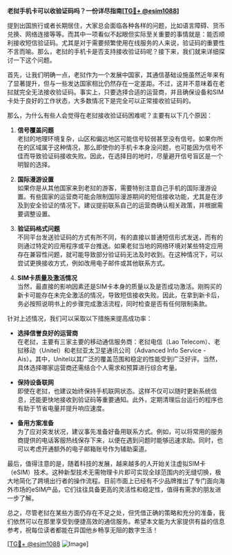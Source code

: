 **老挝手机卡可以收验证码吗？一份详尽指南[[TG💪+ @esim1088](https://t.me/s/esim1088)]**

提到出国旅行或者长期居住，大家总会面临各种各样的问题，比如语言障碍、货币兑换、网络连接等等。而其中一项看似不起眼但实际至关重要的事情就是：能否顺利接收短信验证码。尤其是对于需要频繁使用在线服务的人来说，验证码的重要性不言而喻。那么，老挝的手机卡是否支持接收验证码呢？接下来，我们就来详细探讨一下这个问题。

首先，让我们明确一点，老挝作为一个发展中国家，其通信基础设施虽然近年来有了显著提升，但与一些发达国家相比仍然存在一定差距。不过，这并不意味着在老挝就完全无法接收验证码。事实上，只要选择合适的运营商，并且确保设备和SIM卡处于良好的工作状态，大多数情况下是完全可以正常接收验证码的。

那么，为什么有些人会觉得在老挝接收验证码困难呢？主要有以下几个原因：

1. **信号覆盖问题**  
   老挝的地理环境复杂，山区和偏远地区可能信号较弱甚至没有信号。如果你所在的区域属于这种情况，那么即使你的手机卡本身没问题，也可能因为信号不佳而导致验证码接收失败。因此，在选择目的地时，尽量避开信号盲区是一个明智的选择。

2. **国际漫游设置**  
   如果你是从其他国家来到老挝的游客，需要特别注意自己手机的国际漫游设置。有些国家的运营商可能会限制国际漫游期间的短信接收功能，尤其是在涉及到安全验证的情况下。建议提前联系自己的运营商确认相关政策，并根据需要调整设置。

3. **验证码格式问题**  
   不同平台发送验证码的方式有所不同，有的直接以普通短信形式发送，而有的则通过特定的应用程序或平台推送。如果老挝当地的网络环境对某些特定应用存在兼容性问题，就可能导致部分验证码无法及时收到。在这种情况下，可以尝试更换接收方式，例如改用电子邮件或其他联系方式。

4. **SIM卡质量及激活情况**  
   当然，最直接的影响因素还是SIM卡本身的质量以及是否成功激活。刚购买的新卡可能存在未完全激活的情况，导致短信接收失败。因此，在拿到新卡后，务必按照说明书上的步骤完成激活流程，同时检查是否有任何限制条款。

针对上述情况，我们可以采取以下措施来提高成功率：

- **选择信誉良好的运营商**  
  在老挝，主要有三家主要的移动通信服务商：老挝电信（Lao Telecom）、老挝移动（Unitel）和老挝亚太卫星通讯公司（Advanced Info Service - Ais）。其中，Unitel以其广泛的覆盖范围和稳定的性能受到广泛好评。当然，具体选择哪家运营商还需结合个人需求和预算进行综合考量。

- **保持设备联网**  
  即使在老挝，也建议始终保持手机联网状态。这样不仅可以随时更新系统信息，还能更快地接收到验证码等重要通知。此外，定期清理后台运行的程序也有助于节省电量并提升响应速度。

- **备用方案准备**  
  为了应对突发状况，建议事先准备好备用联系方式。例如，可以将常用的服务商提供的电话客服热线保存下来，以便在遇到问题时能够迅速求助。同时，也可以考虑开通额外的电子邮箱账号作为辅助渠道。

最后，值得注意的是，随着科技的发展，越来越多的人开始关注虚拟SIM卡（eSIM）技术。这种新型技术无需物理卡片即可实现全球范围内的无缝切换，极大地简化了跨境出行者的操作流程。目前市面上已经有不少品牌推出了专门面向海外市场的eSIM产品，它们往往具备更高的灵活性和稳定性，值得有需求的朋友进一步了解。

总之，尽管老挝在某些方面仍存在不足之处，但凭借正确的策略和充分的准备，我们依然可以在那里享受到便捷高效的通信服务。希望本文能为大家提供有益的信息参考，祝每位读者都能在异国他乡畅享无阻的数字生活！  

[[TG💪+ @esim1088](https://t.me/s/esim1088) ![Image](https://i.postimg.cc/4NQfJmqS/Snipaste-2025-05-13-00-14-12.png)]